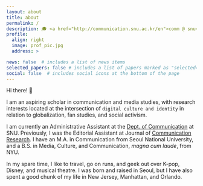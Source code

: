 ```yaml
---
layout: about
title: about
permalink: /
description: 🎓 <a href="http://communication.snu.ac.kr/en">comm @ snu</a>
profile:
  align: right
  image: prof_pic.jpg
  address: >

news: false  # includes a list of news items
selected_papers: false # includes a list of papers marked as "selected={true}"
social: false  # includes social icons at the bottom of the page
---
```

  
Hi there! 👋

I am an aspiring scholar in communication and media studies, with research interests located at the intersection of `digital culture and identity` in relation to globalization, fan studies, and social activism.

I am currently an Administrative Assistant at the [Dept. of Communication](http://communication.snu.ac.kr/en) at SNU. Previously, I was the Editorial Assistant at Journal of [Communication Research](https://www.dbpia.co.kr/journal/publicationDetail?publicationId=PLCT00001667). 
I have an M.A. in Communication from Seoul National University, and a B.S. in Media, Culture, and Communication, _magna cum laude_, from NYU.

In my spare time, I like to travel, go on runs, and geek out over K-pop, Disney, and musical theatre. I was born and raised in Seoul, but I have also spent a good chunk of my life in New Jersey, Manhattan, and Orlando.
